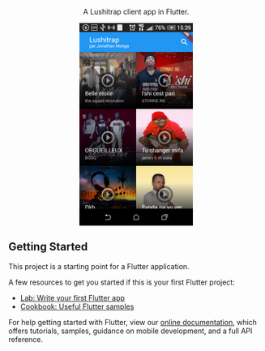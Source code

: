 <p align="center">A Lushitrap client app in Flutter.</p>

<p align="center"><img align="center" src="img/Screenshot_2019-09-22-15-39-01.png" height="400em" />
</p>

## Getting Started

This project is a starting point for a Flutter application.

A few resources to get you started if this is your first Flutter project:

- [Lab: Write your first Flutter app](https://flutter.dev/docs/get-started/codelab)
- [Cookbook: Useful Flutter samples](https://flutter.dev/docs/cookbook)

For help getting started with Flutter, view our
[online documentation](https://flutter.dev/docs), which offers tutorials,
samples, guidance on mobile development, and a full API reference.
